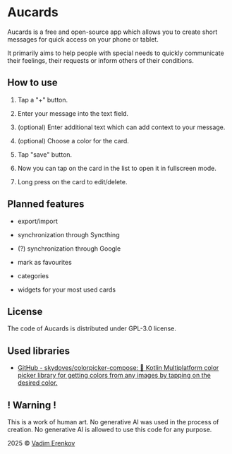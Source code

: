 # Aucards

Aucards is a free and open-source app which allows you to create short messages for quick access on your phone or tablet.

It primarily aims to help people with special needs to quickly communicate their feelings, their requests or inform others of their conditions. 

## How to use

1. Tap a "+" button.

2. Enter your message into the text field.

3. (optional) Enter additional text which can add context to your message.

4. (optional) Choose a color for the card.

5. Tap "save" button.

6. Now you can tap on the card in the list to open it in fullscreen mode.

7. Long press on the card to edit/delete.

## Planned features

- export/import

- synchronization through Syncthing

- (?) synchronization through Google

- mark as favourites

- categories

- widgets for your most used cards

## License

The code of Aucards is distributed under GPL-3.0 license.

## Used libraries

- [GitHub - skydoves/colorpicker-compose: 🎨 Kotlin Multiplatform color picker library for getting colors from any images by tapping on the desired color.](https://github.com/skydoves/colorpicker-compose)

## ! Warning !

This is a work of human art. No generative AI was used in the process of creation. No generative AI is allowed to use this code for any purpose.

2025 © [Vadim Erenkov](https://github.com/vadimerenkov)
